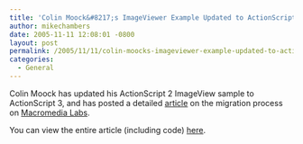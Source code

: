 ```yaml
---
title: 'Colin Moock&#8217;s ImageViewer Example Updated to ActionScript 3'
author: mikechambers
date: 2005-11-11 12:08:01 -0800
layout: post
permalink: /2005/11/11/colin-moocks-imageviewer-example-updated-to-actionscript-3/
categories:
  - General
---
```



Colin Moock has updated his ActionScript 2 ImageView sample to ActionScript 3, and has posted a detailed [article][1] on the migration process on [Macromedia Labs][2].

You can view the entire article (including code) [here][1].

 [1]: http://labs.macromedia.com/wiki/index.php/ActionScript_3:ImageViewer_Sample
 [2]: http://labs.macromedia.com